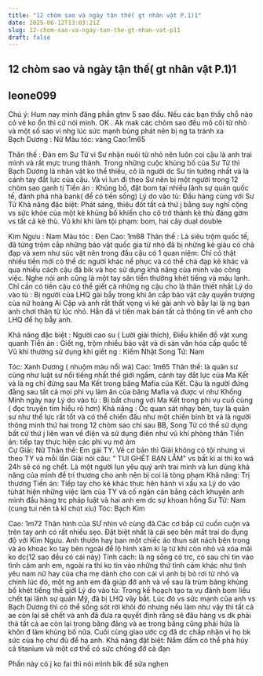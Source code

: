 ```yaml
---
title: "12 chòm sao và ngày tận thế( gt nhân vật P.1)1"
date: 2025-06-12T13:03:21Z
slug: 12-chom-sao-va-ngay-tan-the-gt-nhan-vat-p11
draft: false
---
```


## 12 chòm sao và ngày tận thế( gt nhân vật P.1)1

## leone099

Chú ý: Hum nay mình đăng phần gtnv 5 sao đầu. Nếu các bạn thấy chỗ nào có vẻ ko ổn thì cứ nói mình. OK . Ak mak các chòm sao đều mồ côi từ nhỏ và một số sao vì nhg lúc sức mạnh bùng phát nên bị ng ta tránh xa  
Bạch Dương : Nữ
Màu tóc: vàng
Cao:1m65                                                                                                                     
 
 
Thân thế : Đàn em Sư Tử vì Sư nhận nuôi từ nhỏ nên luôn coi cậu là anh trai mình và rất mực trung thành. Trong những cuộc khủng bố của Sư Tử thì Bạch Dương là nhân vật ko thể thiếu, cô là người dc Sư tin tưởng nhất và là cánh tay đắt lực của cậu. Và vì lun đi theo Sư nên bị một người trong 12 chòm sao ganh tị
Tiền án : Khủng bố, đặt bom tại nhiều lãnh sự quán quốc tế, đánh phá nhà bank( để có tiền sống)
Lý do vào tù: Đầu hàng cùng với Sư Tử
Khả năng đặc biệt: Phát sáng, thiêu đốt tất cả thứ j bằng suy nghĩ cộng vs sức khỏe của một kẻ khủng bố khiến cho cô trở thành kẻ thù đáng gờm vs tất cả kẻ thù.
Vũ khí khi làm tội phạm: bom, hai cây dual double
 
Kim Ngưu : Nam
Màu tóc : Đen
Cao: 1m68
Thân thế : Là siêu trộm quốc tế, đã từng trộm cắp những bảo vật quốc gia từ nhỏ đã bị những kẻ giàu có chà đạp và xem như súc vật nên trong đầu cậu có 1 quan niệm: Chỉ có thật nhiều tiền mới có thể dc người khác nể phục và có thể chà đạp kẻ khác và qua nhiều cách cậu đã bik và học sử dụng khả năng của mình vào công việc. Nghe nói anh cũng là một tay săn tiền thưởng khét tiếng và máu lạnh. Chỉ cần có tiền cậu có thể giết cả những ng cậu cho là thân thiết nhất
Lý do vào tù : Bị người của LHQ gài bẫy trong khi ăn cắp bảo vật cây quyền trượng của nữ hoàng Ai Cập và anh rất thất vọng vì kẻ gài anh vô bẫy lại là ng bạn anh chơi thân từ lúc nhỏ. Hắn đã vì tiền mak bán tất cả thông tin về anh cho LHQ để họ bẫy anh.
 
 
Khả năng đặc biệt : Người cao su ( Lười giải thích), Điều khiển đồ vật xung quanh
Tiền án : Giết ng, trộm nhiểu bảo vật và di sản văn hóa cấp quốc tế
Vũ khí thường sử dụng khi giết ng : Kiếm Nhật
Song Tử: Nam
 
Tóc: Xanh Dương ( nhuộm màu nổi wá)
Cao: 1m65
Thân thế: là quân sư cũng như luật sư nổi tiếng nhất thế giới ngầm, cánh tay đắt lực của Ma Kết và là ng chỉ đứng sau Ma Kết trong băng Mafia của Kết. Cậu là người đứng đằng sau tất cả mọi phi vụ làm ăn của băng Mafia và được ví như Khổng Minh ngày nay 
Lý do vào tù : Bị bắt chung với Ma Kết trong phi vụ cuố cùng ( đọc truyện tìm hiểu rõ hơn)
Khả năng : Óc quan sát nhạy bén, tuy là quân sư như thể lực rất tốt và có thể chiến đấu như một chiến binh bt và là người thông minh thứ hai trong 12 chòm sao chỉ sau BB, Song Tử có thể sử dụng bất cứ thứ j liên wan về điện và sử dụng điên như vũ khí phòng thân    Tiền án: tiếp tay thực hiện các phi vụ mờ ám    
Cự Giải: Nữ
Thân thế: Em gái TY. Về cơ bản thì Giải không có tội nhưng vì theo TY và mỗi lần Giải nói câu: " TUI GHÉT BẠN LẮM" vs bất kì ai thì ko wá 24h sẽ có ng chết. Là một người lun yêu quý anh trai mình và lun dùng khả năng của mình để tri thương cho anh nên bị coi là tòng phạm
Khả năng: Trị thương
Tiền án: Tiếp tay cho kẻ khác thưc hên hành vi xấu xa
Lý do vào tùhát hiện những việc làm của TY và cố ngăn cản bằng cách khuyên anh mình đầu hàng trc pháp luật và hai anh em dc sự khoan hồng
Sư Tử: Nam (cung tui nên tả kĩ chút xíu)
Tóc: Bạch Kim
 
Cao: 1m72
Thân hình của SƯ nhìn vô cùng đã.Các cơ bắp cứ cuồn cuộn và trên tay anh có rất nhiều sẹo. Đặt biệt nhất là cái sẹo bên mắt traí do đụng độ với Kim Ngưu. Anh thườn hay ban một chiếc áo thun sát nách bên trong và áo khoác ko tay bên ngoài để lộ hình xăm kì lạ từ khi còn nhỏ và xóa mãi ko dc(12 sao đều có cái này)
Tính cách: là ng sống có trc, có sau chỉ tin váo tình cảm anh em, ngoài ra thi ko tin vào những thứ tình cảm khác như tình yêu nam nữ hay của cha mẹ dành cho con cái vì anh bị bỏ rơi từ nhỏ và chính lúc đó, một ng anh em đã giúp đỡ anh và về sau là trùm băng khủng bố khét tiếng thế giới
Lý do vào tù: Trong kế hoạch tạo ta vụ đánh bom liều chết tại lãnh sự quán Mỹ, đã bị LHQ vây bắt. Lúc đó vs sức mạnh của anh vs Bạch Dương thì có thể sống sót rời khỏi đó nhưng nếu làm như vậy thì tất cả ae còn lại sẽ chết và anh đã đưa ra quyết định rằng sẽ đâu hàng vs dk phải thả tất cả ae còn lại trong băng đảng và ae trong băng cũng phải hứa là khôn đ làm khủng bố nữa. Cuối cùng giao ước cg đã dc chấp nhận vì họ bk sức của họ chư đủ để hạ anh.
Khả năng đặt biệt: Nắm đấm có thể phá hủy cả titanium và một cơ thể có sức chống đỡ cả đạn
 
 
Phần này có j ko fai thì nói mình bik để sửa nghen